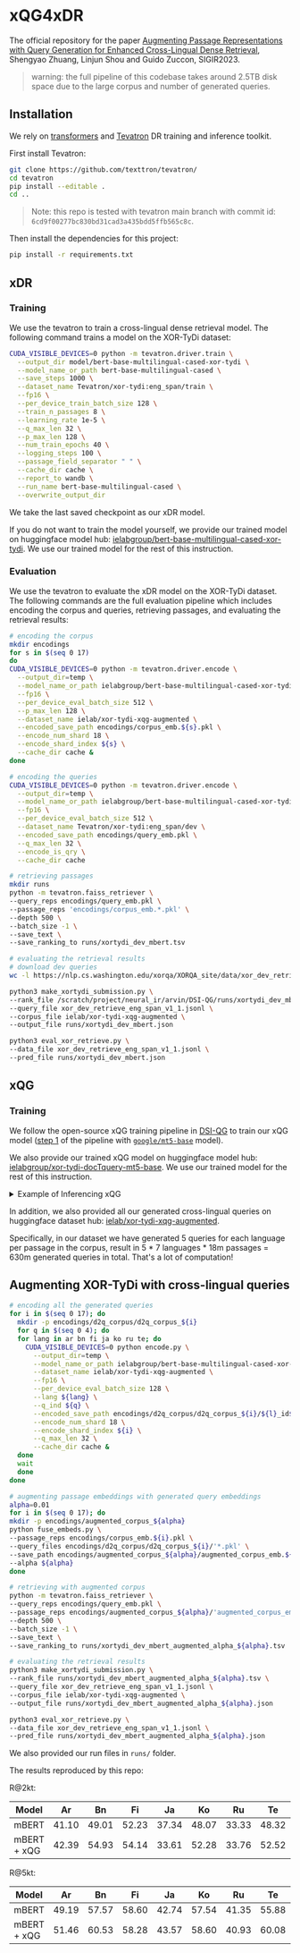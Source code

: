 # xQG4xDR

The official repository for the paper [Augmenting Passage Representations with Query Generation
for Enhanced Cross-Lingual Dense Retrieval](https://arxiv.org/pdf/2305.03950.pdf), Shengyao Zhuang, Linjun Shou and Guido Zuccon, SIGIR2023.

> warning: the full pipeline of this codebase takes around 2.5TB disk space due to the large corpus and number of generated queries.

## Installation
We rely on [transformers](https://github.com/huggingface/transformers) and [Tevatron](https://github.com/texttron/tevatron/) DR training and inference toolkit.

First install Tevatron:
```bash
git clone https://github.com/texttron/tevatron/
cd tevatron
pip install --editable .
cd ..
```
> Note: this repo is tested with tevatron main branch with commit id: `6cd9f00277bc830bd31cad3a435bdd5ffb565c8c`.

Then install the dependencies for this project:
```bash
pip install -r requirements.txt
```

## xDR
### Training
We use the tevatron to train a cross-lingual dense retrieval model. The following command trains a model on the XOR-TyDi dataset:
```bash
CUDA_VISIBLE_DEVICES=0 python -m tevatron.driver.train \
  --output_dir model/bert-base-multilingual-cased-xor-tydi \
  --model_name_or_path bert-base-multilingual-cased \
  --save_steps 1000 \
  --dataset_name Tevatron/xor-tydi:eng_span/train \
  --fp16 \
  --per_device_train_batch_size 128 \
  --train_n_passages 8 \
  --learning_rate 1e-5 \
  --q_max_len 32 \
  --p_max_len 128 \
  --num_train_epochs 40 \
  --logging_steps 100 \
  --passage_field_separator " " \
  --cache_dir cache \
  --report_to wandb \
  --run_name bert-base-multilingual-cased \
  --overwrite_output_dir
```

We take the last saved checkpoint as our xDR model.

If you do not want to train the model yourself, we provide our trained model on huggingface model hub: [ielabgroup/bert-base-multilingual-cased-xor-tydi](https://huggingface.co/ielabgroup/bert-base-multilingual-cased-xor-tydi). We use our trained model for the rest of this instruction.

### Evaluation
We use the tevatron to evaluate the xDR model on the XOR-TyDi dataset. The following commands are the full evaluation pipeline which includes encoding the corpus and queries, retrieving passages, and evaluating the retrieval results:
```bash
# encoding the corpus
mkdir encodings
for s in $(seq 0 17)
do
CUDA_VISIBLE_DEVICES=0 python -m tevatron.driver.encode \
  --output_dir=temp \
  --model_name_or_path ielabgroup/bert-base-multilingual-cased-xor-tydi \
  --fp16 \
  --per_device_eval_batch_size 512 \
  --p_max_len 128 \
  --dataset_name ielab/xor-tydi-xqg-augmented \
  --encoded_save_path encodings/corpus_emb.${s}.pkl \
  --encode_num_shard 18 \
  --encode_shard_index ${s} \
  --cache_dir cache &
done

# encoding the queries
CUDA_VISIBLE_DEVICES=0 python -m tevatron.driver.encode \
  --output_dir=temp \
  --model_name_or_path ielabgroup/bert-base-multilingual-cased-xor-tydi \
  --fp16 \
  --per_device_eval_batch_size 512 \
  --dataset_name Tevatron/xor-tydi:eng_span/dev \
  --encoded_save_path encodings/query_emb.pkl \
  --q_max_len 32 \
  --encode_is_qry \
  --cache_dir cache

# retrieving passages
mkdir runs
python -m tevatron.faiss_retriever \
--query_reps encodings/query_emb.pkl \
--passage_reps 'encodings/corpus_emb.*.pkl' \
--depth 500 \
--batch_size -1 \
--save_text \
--save_ranking_to runs/xortydi_dev_mbert.tsv

# evaluating the retrieval results
# download dev queries
wc -l https://nlp.cs.washington.edu/xorqa/XORQA_site/data/xor_dev_retrieve_eng_span_v1_1.jsonl

python3 make_xortydi_submission.py \
--rank_file /scratch/project/neural_ir/arvin/DSI-QG/runs/xortydi_dev_mbert.tsv \
--query_file xor_dev_retrieve_eng_span_v1_1.jsonl \
--corpus_file ielab/xor-tydi-xqg-augmented \
--output_file runs/xortydi_dev_mbert.json

python3 eval_xor_retrieve.py \
--data_file xor_dev_retrieve_eng_span_v1_1.jsonl \
--pred_file runs/xortydi_dev_mbert.json
```


## xQG
### Training
We follow the open-source xQG training pipeline in [DSI-QG](https://github.com/ArvinZhuang/DSI-QG) to train our xQG model ([step 1](https://github.com/ArvinZhuang/DSI-QG#step-1) of the pipeline with [`google/mt5-base`](https://huggingface.co/google/mt5-base) model).

We also provide our trained xQG model on huggingface model hub: [ielabgroup/xor-tydi-docTquery-mt5-base](https://huggingface.co/ielabgroup/xor-tydi-docTquery-mt5-base). We use our trained model for the rest of this instruction.

<details>
<summary>Example of Inferencing xQG</summary>

```python
from transformers import pipeline

lang2mT5 = dict(
    ar='Arabic',
    bn='Bengali',
    fi='Finnish',
    ja='Japanese',
    ko='Korean',
    ru='Russian',
    te='Telugu'
)
PROMPT = 'Generate a {lang} question for this passage: {title} {passage}'

title = 'Transformer (machine learning model)'
passage = 'A transformer is a deep learning model that adopts the mechanism of self-attention, differentially ' \
          'weighting the significance of each part of the input (which includes the recursive output) data.'


model_name_or_path = 'ielabgroup/xor-tydi-docTquery-mt5-base'
input_text = PROMPT.format_map({'lang': lang2mT5['ja'],
                                'title': title,
                                'passage': passage})

generator = pipeline(model=model_name_or_path,
                     task='text2text-generation',
                     device="cuda:0",
                     )

results = generator(input_text,
                    do_sample=True,
                    max_length=64,
                    num_return_sequences=10,
                    )

for i, result in enumerate(results):
    print(f'{i + 1}. {result["generated_text"]}')
```
</details>

In addition, we also provided all our generated cross-lingual queries on huggingface dataset hub: [ielab/xor-tydi-xqg-augmented](https://huggingface.co/datasets/ielab/xor-tydi-xqg-augmented).

Specifically, in our dataset we have generated 5 queries for each language per passage in the corpus, result in 5 * 7 languages * 18m passages = 630m generated queries in total. That's a lot of computation!

## Augmenting XOR-TyDi with cross-lingual queries
```bash
# encoding all the generated queries
for i in $(seq 0 17); do
  mkdir -p encodings/d2q_corpus/d2q_corpus_${i}
  for q in $(seq 0 4); do
  for lang in ar bn fi ja ko ru te; do
    CUDA_VISIBLE_DEVICES=0 python encode.py \
      --output_dir=temp \
      --model_name_or_path ielabgroup/bert-base-multilingual-cased-xor-tydi \
      --dataset_name ielab/xor-tydi-xqg-augmented \
      --fp16 \
      --per_device_eval_batch_size 128 \
      --lang ${lang} \
      --q_ind ${q} \
      --encoded_save_path encodings/d2q_corpus/d2q_corpus_${i}/${l}_id${q}.pkl \
      --encode_num_shard 18 \
      --encode_shard_index ${i} \
      --q_max_len 32 \
      --cache_dir cache &
  done
  wait
  done
done

# augmenting passage embeddings with generated query embeddings
alpha=0.01
for i in $(seq 0 17); do
mkdir -p encodings/augmented_corpus_${alpha}
python fuse_embeds.py \
--passage_reps encodings/corpus_emb.${i}.pkl \
--query_files encodings/d2q_corpus/d2q_corpus_${i}/'*.pkl' \
--save_path encodings/augmented_corpus_${alpha}/augmented_corpus_emb.${i}.pkl \
--alpha ${alpha}
done

# retrieving with augmented corpus
python -m tevatron.faiss_retriever \
--query_reps encodings/query_emb.pkl \
--passage_reps encodings/augmented_corpus_${alpha}/'augmented_corpus_emb.*.pkl' \
--depth 500 \
--batch_size -1 \
--save_text \
--save_ranking_to runs/xortydi_dev_mbert_augmented_alpha_${alpha}.tsv

# evaluating the retrieval results
python3 make_xortydi_submission.py \
--rank_file runs/xortydi_dev_mbert_augmented_alpha_${alpha}.tsv \
--query_file xor_dev_retrieve_eng_span_v1_1.jsonl \
--corpus_file ielab/xor-tydi-xqg-augmented \
--output_file runs/xortydi_dev_mbert_augmented_alpha_${alpha}.json

python3 eval_xor_retrieve.py \
--data_file xor_dev_retrieve_eng_span_v1_1.jsonl \
--pred_file runs/xortydi_dev_mbert_augmented_alpha_${alpha}.json
```

We also provided our run files in `runs/` folder.

The results reproduced by this repo:

R@2kt:

| Model       | Ar    | Bn    | Fi    | Ja    | Ko    | Ru    | Te    | Avg   |
|-------------|-------|-------|-------|-------|-------|-------|-------|-------|
| mBERT       | 41.10 | 49.01 | 52.23 | 37.34 | 48.07 | 33.33 | 48.32 | 44.20 | 
| mBERT + xQG | 42.39 | 54.93 | 54.14 | 33.61 | 52.28 | 33.76 | 52.52 | 46.23 | 

R@5kt:

| Model       | Ar    | Bn    | Fi    | Ja    | Ko    | Ru    | Te    | Avg   |
|-------------|-------|-------|-------|-------|-------|-------|-------|-------|
| mBERT       | 49.19 | 57.57 | 58.60 | 42.74 | 57.54 | 41.35 | 55.88 | 51.84 | 
| mBERT + xQG | 51.46 | 60.53 | 58.28 | 43.57 | 58.60 | 40.93 | 60.08 | 53.35 | 